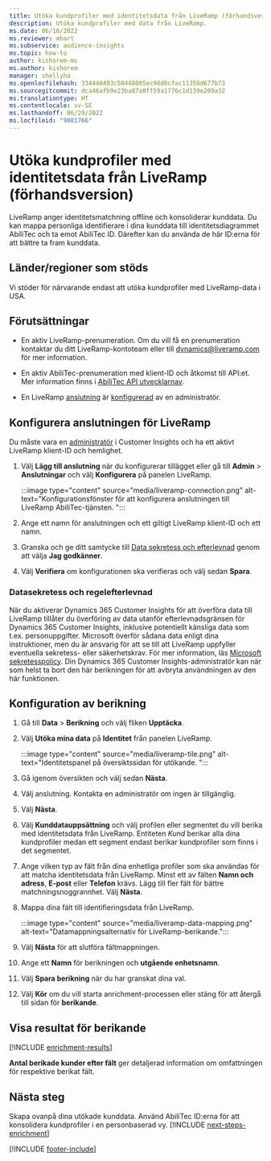 ```yaml
---
title: Utöka kundprofiler med identitetsdata från LiveRamp (förhandsversion)
description: Utöka kundprofiler med data från LiveRamp.
ms.date: 06/10/2022
ms.reviewer: mhart
ms.subservice: audience-insights
ms.topic: how-to
author: kishorem-ms
ms.author: kishorem
manager: shellyha
ms.openlocfilehash: 334440493c50448005ec90d0cfac11358d677b73
ms.sourcegitcommit: dca46afb9e23ba87a0ff59a1776c1d139e209a32
ms.translationtype: HT
ms.contentlocale: sv-SE
ms.lasthandoff: 06/29/2022
ms.locfileid: "9081766"
---
```

# <a name="enrich-customer-profiles-with-identity-data-from-liveramp-preview"></a>Utöka kundprofiler med identitetsdata från LiveRamp (förhandsversion)

LiveRamp anger identitetsmatchning offline och konsoliderar kunddata. Du kan mappa personliga identifierare i dina kunddata till identitetsdiagrammet AbiliTec och ta emot AbiliTec ID. Därefter kan du använda de här ID:erna för att bättre ta fram kunddata.

## <a name="supported-countriesregions"></a>Länder/regioner som stöds

Vi stöder för närvarande endast att utöka kundprofiler med LiveRamp-data i USA.

## <a name="prerequisites"></a>Förutsättningar

- En aktiv LiveRamp-prenumeration. Om du vill få en prenumeration kontaktar du ditt LiveRamp-kontoteam eller till [dynamics@liveramp.com](mailto:dynamics@liveramp.com) för mer information.

- En aktiv AbiliTec-prenumeration med klient-ID och åtkomst till API:et. Mer information finns i [AbiliTec API utvecklarnav](https://developers.liveramp.com/abilitec-api/).

- En LiveRamp [anslutning](connections.md) är [konfigurerad](#configure-the-connection-for-liveramp) av en administratör.

## <a name="configure-the-connection-for-liveramp"></a>Konfigurera anslutningen för LiveRamp

Du måste vara en [administratör](permissions.md#admin) i Customer Insights och ha ett aktivt LiveRamp klient-ID och hemlighet.

1. Välj **Lägg till anslutning** när du konfigurerar tillägget eller gå till **Admin**  > **Anslutningar** och välj **Konfigurera** på panelen LiveRamp.

   :::image type="content" source="media/liveramp-connection.png" alt-text="Konfigurationsfönster för att konfigurera anslutningen till LiveRamp AbiliTec-tjänsten. ":::

1. Ange ett namn för anslutningen och ett giltigt LiveRamp klient-ID och ett namn.

1. Granska och ge ditt samtycke till [Data sekretess och efterlevnad](#data-privacy-and-compliance) genom att välja **Jag godkänner**.

1. Välj **Verifiera** om konfigurationen ska verifieras och välj sedan **Spara**.

### <a name="data-privacy-and-compliance"></a>Datasekretess och regelefterlevnad

När du aktiverar Dynamics 365 Customer Insights för att överföra data till LiveRamp tillåter du överföring av data utanför efterlevnadsgränsen för Dynamics 365 Customer Insights, inklusive potentiellt känsliga data som t.ex. personuppgifter. Microsoft överför sådana data enligt dina instruktioner, men du är ansvarig för att se till att LiveRamp uppfyller eventuella sekretess- eller säkerhetskrav. För mer information, läs [Microsoft sekretesspolicy](https://go.microsoft.com/fwlink/?linkid=396732). Din Dynamics 365 Customer Insights-administratör kan när som helst ta bort den här berikningen för att avbryta användningen av den här funktionen.

## <a name="configure-the-enrichment"></a>Konfiguration av berikning

1. Gå till **Data** > **Berikning** och välj fliken **Upptäcka**.

1. Välj **Utöka mina data** på **Identitet** från panelen LiveRamp.

   :::image type="content" source="media/liveramp-tile.png" alt-text="Identitetspanel på översiktssidan för utökande. ":::

1. Gå igenom översikten och välj sedan **Nästa**.

1. Välj anslutning. Kontakta en administratör om ingen är tillgänglig.

1. Välj **Nästa**.

1. Välj **Kunddatauppsättning** och välj profilen eller segmentet du vill berika med identitetsdata från LiveRamp. Entiteten *Kund* berikar alla dina kundprofiler medan ett segment endast berikar kundprofiler som finns i det segmentet.

1. Ange vilken typ av fält från dina enhetliga profiler som ska användas för att matcha identitetsdata från LiveRamp. Minst ett av fälten **Namn och adress**, **E-post** eller **Telefon** krävs. Lägg till fler fält för bättre matchningsnoggrannhet. Välj **Nästa**.

1. Mappa dina fält till identifieringsdata från LiveRamp.

   :::image type="content" source="media/liveramp-data-mapping.png" alt-text="Datamappningsalternativ för LiveRamp-berikande.":::

1. Välj **Nästa** för att slutföra fältmappningen.

1. Ange ett **Namn** för berikningen och **utgående enhetsnamn**.

1. Välj **Spara berikning** när du har granskat dina val.

1. Välj **Kör** om du vill starta anrichment-processen eller stäng för att återgå till sidan för **berikande**.

## <a name="view-enrichment-results"></a>Visa resultat för berikande

[!INCLUDE [enrichment-results](includes/enrichment-results.md)]

**Antal berikade kunder efter fält** ger detaljerad information om omfattningen för respektive berikat fält.

## <a name="next-steps"></a>Nästa steg

Skapa ovanpå dina utökade kunddata. Använd AbiliTec ID:erna för att konsolidera kundprofiler i en personbaserad vy.
[!INCLUDE [next-steps-enrichment](includes/next-steps-enrichment.md)]

[!INCLUDE [footer-include](includes/footer-banner.md)]
